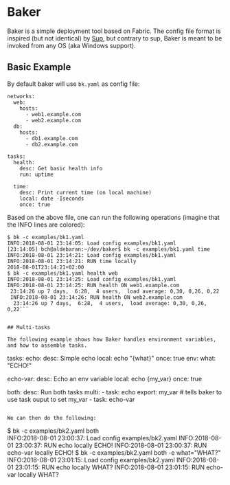 # Baker

Baker is a simple deployment tool based on Fabric. The config file
format is inspired (but not identical) by
[Sup](https://github.com/pressly/sup), but contrary to sup, Baker is
meant to be invoked from any OS (aka Windows support).

## Basic Example

By default baker will use `bk.yaml` as config file:

```
networks:
  web:
    hosts:
      - web1.example.com
      - web2.example.com
  db:
    hosts:
      - db1.example.com
      - db2.example.com

tasks:
  health:
    desc: Get basic health info
    run: uptime

  time:
    desc: Print current time (on local machine)
    local: date -Iseconds
    once: true
```


Based on the above file, one can run the following operations (imagine
that the INFO lines are colored):

```
$ bk -c examples/bk1.yaml
INFO:2018-08-01 23:14:05: Load config examples/bk1.yaml
[23:14:05] bch@aldebaran:~/dev/baker$ bk -c examples/bk1.yaml time
INFO:2018-08-01 23:14:21: Load config examples/bk1.yaml
INFO:2018-08-01 23:14:21: RUN time locally
2018-08-01T23:14:21+02:00
$ bk -c examples/bk1.yaml health web
INFO:2018-08-01 23:14:25: Load config examples/bk1.yaml
INFO:2018-08-01 23:14:25: RUN health ON web1.example.com
 23:14:26 up 7 days,  6:28,  4 users,  load average: 0,30, 0,26, 0,22
 INFO:2018-08-01 23:14:26: RUN health ON web2.example.com
  23:14:26 up 7 days,  6:28,  4 users,  load average: 0,30, 0,26, 0,22```


## Multi-tasks

The following example shows how Baker handles environment variables,
and how to assemble tasks.

```
tasks:
  echo:
    desc: Simple echo
    local: echo "{what}"
    once: true
    env:
      what: "ECHO!"

  echo-var:
    desc: Echo an env variable
    local: echo {my_var}
    once: true
    
  both:
    desc: Run both tasks
    multi:
      - task: echo
        export: my_var  # tells baker to use task ouput to set my_var
      - task: echo-var
```

We can then do the following:

```
$ bk -c examples/bk2.yaml both                
INFO:2018-08-01 23:00:37: Load config examples/bk2.yaml
INFO:2018-08-01 23:00:37: RUN echo locally
ECHO!
INFO:2018-08-01 23:00:37: RUN echo-var locally
ECHO!
$ bk -c examples/bk2.yaml both -e what="WHAT?"
INFO:2018-08-01 23:01:15: Load config examples/bk2.yaml
INFO:2018-08-01 23:01:15: RUN echo locally
WHAT?
INFO:2018-08-01 23:01:15: RUN echo-var locally
WHAT?
```
